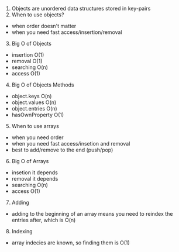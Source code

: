 1. Objects are unordered data structures stored in key-pairs
2. When to use objects?
  - when order doesn't matter
  - when you need fast access/insertion/removal
3. Big O of Objects
  - insertion O(1)
  - removal O(1)
  - searching O(n)
  - access O(1)
4. Big O of Objects Methods
  - object.keys O(n)
  - object.values  O(n)
  - object.entries  O(n)
  - hasOwnProperty  O(1)
5. When to use arrays
  - when you need order
  - when you need fast access/insetion and removal
  - best to add/remove to the end (push/pop)
6. Big O of Arrays
  - insetion it depends
  - removal it depends
  - searching O(n)
  - access  O(1)
7. Adding
  - adding to the beginning of an array means you need to reindex the entries after, which is O(n)
8. Indexing
  - array indecies are known, so finding them is O(1)